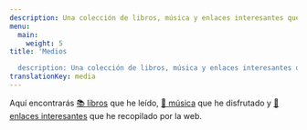 ```yaml
---
description: Una colección de libros, música y enlaces interesantes que he disfrutado
menu:
  main:
    weight: 5
title: 'Medios

  description: Una colección de libros, música y enlaces interesantes que he disfrutado'
translationKey: media
---
```


Aquí encontrarás [📚 libros](/media/books) que he leído, [🎵 música](/media/music) que he disfrutado y [🔗 enlaces interesantes](/media/links) que he recopilado por la web.